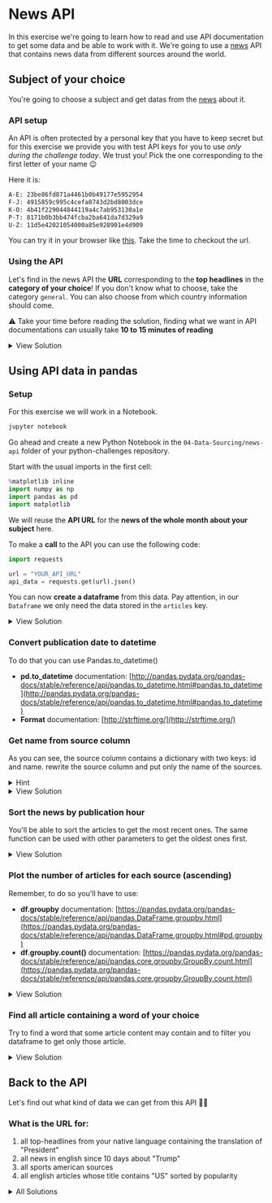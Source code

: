 # News API
In this exercise we're going to learn how to read and use API documentation to get some data and be able to work with it.
We're going to use a [news](https://newsapi.org/docs) API that contains news data from different sources around the world.

## Subject of your choice
You're going to choose a subject and get datas from the [news](https://newsapi.org/docs) about it.

### API setup

An API is often protected by a personal key that you have to keep secret but for this exercise we provide you with test API keys for you to use _only during the challenge today_. We trust you! Pick the one corresponding to the first letter of your name :wink:

Here it is:

```bash
A-E: 23be86fd871a4461b0b49177e5952954
F-J: 4915859c995c4cefa0743d2bd8003dce
K-O: 4b41f229044844119a4c7ab953130a1e
P-T: 8171b0b3bb474fcba2ba641da7d329a9
U-Z: 11d5e42021054000a85e928901e4d909
```

You can try it in your browser like [this](http://newsapi.org/v2/top-headlines?apiKey=23be86fd871a4461b0b49177e5952954&country=fr). Take the time to checkout the url.

### Using the API

Let's find in the news API the **URL** corresponding to the **top headlines** in the **category of your choice**! If you don't know what to choose, take the category `general`. You can also choose from which country information should come.

⚠️ Take your time before reading the solution, finding what we want in API documentations can usually take **10 to 15 minutes of reading**

<details><summary markdown='span'>View Solution
</summary>
You can find all information and parameters that you need in this documentation:
<a href="https://newsapi.org/docs/endpoints/everything">https://newsapi.org/docs/endpoints/everything</a>

The URL is:
<pre>
http://newsapi.org/v2/top-headlines?apiKey=23be86fd871a4461b0b49177e5952954&country=us&category=general
</pre>
</details>

## Using API data in pandas

### Setup
For this exercise we will work in a Notebook.

```sh
jupyter notebook
```
Go ahead and create a new Python Notebook in the `04-Data-Sourcing/news-api` folder of your python-challenges repository.

Start with the usual imports in the first cell:

```python
%matplotlib inline
import numpy as np
import pandas as pd
import matplotlib
```
We will reuse the **API URL** for the **news of the whole month about your subject** here.

To make a **call** to the API you can use the following code:

```python
import requests

url = "YOUR_API_URL"
api_data = requests.get(url).json()
```

You can now **create a dataframe** from this data. Pay attention, in our `Dataframe` we only need the data stored in the `articles` key.

<details><summary markdown='span'>View Solution
</summary>

```python
news_df = pd.DataFrame.from_dict(api_data['articles'])
news_df.head()
```
</details>

### Convert publication date to datetime

To do that you can use Pandas.to_datetime()

- **pd.to_datetime** documentation: [http://pandas.pydata.org/pandas-docs/stable/reference/api/pandas.to_datetime.html#pandas.to_datetime](http://pandas.pydata.org/pandas-docs/stable/reference/api/pandas.to_datetime.html#pandas.to_datetime)
- **Format** documentation: [http://strftime.org/](http://strftime.org/)

### Get name from source column

As you can see, the source column contains a dictionary with two keys: id and name. rewrite the source column and put only the name of the sources.

<details><summary markdown='span'>Hint
</summary>
[`.str.get()`](https://pandas.pydata.org/pandas-docs/stable/reference/api/pandas.Series.str.get.html) function also works with dictionaries. :wink:
</details>

<details><summary markdown='span'>View Solution
</summary>

```python
news_df['source'] = news_df['source'].str.get("name")
news_df.head()
```
</details>

### Sort the news by publication hour

You'll be able to sort the articles to get the most recent ones. The same function can be used with other parameters to get the oldest ones first.

<details><summary markdown='span'>View Solution
</summary>

```python
news_df.sort_values(by=['publishedAt']).head()
```
</details>

### Plot the number of articles for each source (ascending)

Remember, to do so you'll have to use:

- **df.groupby** documentation: [https://pandas.pydata.org/pandas-docs/stable/reference/api/pandas.DataFrame.groupby.html](https://pandas.pydata.org/pandas-docs/stable/reference/api/pandas.DataFrame.groupby.html#pd.groupby)
- **df.groupby.count()** documentation: [https://pandas.pydata.org/pandas-docs/stable/reference/api/pandas.core.groupby.GroupBy.count.html](https://pandas.pydata.org/pandas-docs/stable/reference/api/pandas.core.groupby.GroupBy.count.html)

<details><summary markdown='span'>View Solution
</summary>

```python
news_per_source_df = news_df.groupby(news_df["source"])["title"].count()
news_per_source_df.sort_values(inplace=True)
plot = news_per_source_df.plot(kind="bar")
plot
```
</details>

### Find all article containing a word of your choice
Try to find a word that some article content may contain and to filter you dataframe to get only those article.

<details><summary markdown='span'>View Solution
</summary>

```python
news_df.dropna(inplace=True, subset=['content'])
news_specific_df = news_df[news_df["content"].str.contains("YOUR-WORD")].copy()
news_specific_df.head()
```
</details>

## Back to the API

Let's find out what kind of data we can get from this API 🕵️‍♂️

### What is the URL for:

1. all top-headlines from your native language containing the translation of "President"
2. all news in english since 10 days about "Trump"
3. all sports american sources
4. all english articles whose title contains "US" sorted by popularity

<details><summary markdown='span'>All Solutions
</summary>
        - https://newsapi.org/v2/top-headlines?country=fr&apiKey=23be86fd871a4461b0b49177e5952954&q=Pr%C3%A9sident
        - https://newsapi.org/v2/everything?q=Trump&from=2020-09-28&to=2020-10-04&apiKey=23be86fd871a4461b0b49177e5952954&language=en
        For articles in the week of the 28-09-2020.
        - https://newsapi.org/v2/sources?apiKey=23be86fd871a4461b0b49177e5952954&country=us&category=sports
        - https://newsapi.org/v2/everything?qInTitle=US&apiKey=23be86fd871a4461b0b49177e5952954&sortBy=popularity

</details>
